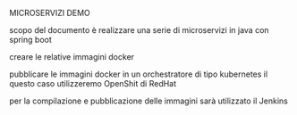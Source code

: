 MICROSERVIZI DEMO

scopo del documento è realizzare una serie di microservizi in java con spring boot 

creare le relative immagini docker

pubblicare le immagini docker in un orchestratore di tipo kubernetes il questo caso utilizzeremo OpenShit di RedHat

per la compilazione e pubblicazione delle immagini sarà utilizzato il Jenkins


